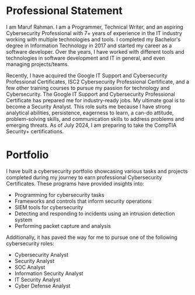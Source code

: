 # Professional Statement
I am Maruf Rahman. I am a Programmer, Technical Writer, and an aspiring Cybersecurity Professional with 7+ years of experience in the IT industry working with multiple technologies and tools. I completed my Bachelor's degree in Information Technology in 2017 and started my career as a software developer. Over the years, I have worked with different tools and technologies in software development and IT in general, and even managing projects/teams.

Recently, I have acquired the Google IT Support and Cybersecurity Professional Certificates, ISC2 Cybersecurity Professional Certificate, and a few other training courses to pursue my passion for technology and Cybersecurity. The Google IT Support and Cybersecurity Professional Certificate has prepared me for industry-ready jobs. My ultimate goal is to become a Security Analyst. This role suits me because I have strong analytical abilities, persistence, eagerness to learn, a can-do attitude, problem-solving skills, and communication skills to address problems and emerging threats. As of July 2024, I am preparing to take the CompTIA Security+ certifications.

# Portfolio
I have built a cybersecurity portfolio showcasing various tasks and projects completed during my journey to earn professional Cybersecurity Certificates. These programs have provided insights into:

- Programming for cybersecurity tasks
- Frameworks and controls that inform security operations
- SIEM tools for cybersecurity
- Detecting and responding to incidents using an intrusion detection system
- Performing packet capture and analysis

Additionally, it has paved the way for me to pursue one of the following cybersecurity roles:

- Cybersecurity Analyst
- Security Analyst
- SOC Analyst
- Information Security Analyst
- IT Security Analyst
- Cyber Defense Analyst

